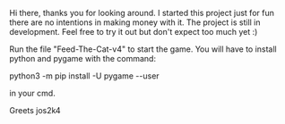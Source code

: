 Hi there, thanks you for looking around. I started this project just for fun there are no intentions in making money with it. The project is still in development. Feel free to try it out but don't expect too much yet :) 

Run the file "Feed-The-Cat-v4" to start the game. You will have to install python and pygame with the command:

python3 -m pip install -U pygame --user

in your cmd.

Greets jos2k4
